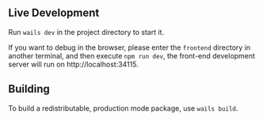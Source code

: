 
## Live Development

Run `wails dev` in the project directory to start it.

If you want to debug in the browser, please enter the `frontend` directory in another terminal, and then execute `npm run dev`, the front-end development server will run on http://localhost:34115.

## Building

To build a redistributable, production mode package, use `wails build`.
